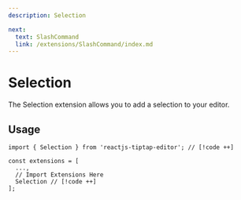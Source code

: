 ```yaml
---
description: Selection

next:
  text: SlashCommand
  link: /extensions/SlashCommand/index.md
---
```


# Selection

The Selection extension allows you to add a selection to your editor.

## Usage

```tsx
import { Selection } from 'reactjs-tiptap-editor'; // [!code ++]

const extensions = [
  ...,
  // Import Extensions Here
  Selection // [!code ++]
];
```
